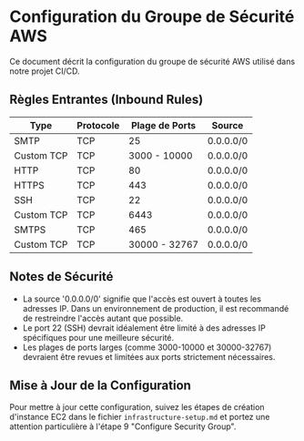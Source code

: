 # Configuration du Groupe de Sécurité AWS

Ce document décrit la configuration du groupe de sécurité AWS utilisé dans notre projet CI/CD.

## Règles Entrantes (Inbound Rules)

| Type | Protocole | Plage de Ports | Source |
|------|-----------|----------------|--------|
| SMTP | TCP | 25 | 0.0.0.0/0 |
| Custom TCP | TCP | 3000 - 10000 | 0.0.0.0/0 |
| HTTP | TCP | 80 | 0.0.0.0/0 |
| HTTPS | TCP | 443 | 0.0.0.0/0 |
| SSH | TCP | 22 | 0.0.0.0/0 |
| Custom TCP | TCP | 6443 | 0.0.0.0/0 |
| SMTPS | TCP | 465 | 0.0.0.0/0 |
| Custom TCP | TCP | 30000 - 32767 | 0.0.0.0/0 |

## Notes de Sécurité

- La source '0.0.0.0/0' signifie que l'accès est ouvert à toutes les adresses IP. Dans un environnement de production, il est recommandé de restreindre l'accès autant que possible.
- Le port 22 (SSH) devrait idéalement être limité à des adresses IP spécifiques pour une meilleure sécurité.
- Les plages de ports larges (comme 3000-10000 et 30000-32767) devraient être revues et limitées aux ports strictement nécessaires.

## Mise à Jour de la Configuration

Pour mettre à jour cette configuration, suivez les étapes de création d'instance EC2 dans le fichier `infrastructure-setup.md` et portez une attention particulière à l'étape 9 "Configure Security Group".